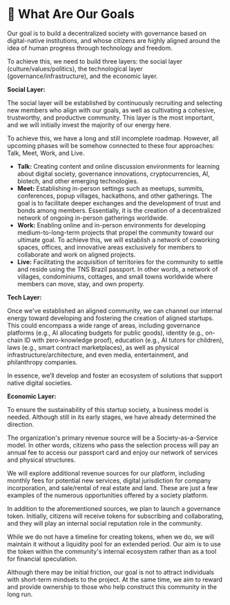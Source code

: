 # 🎯 What Are Our Goals

Our goal is to build a decentralized society with governance based on digital-native institutions, and whose citizens are highly aligned around the idea of human progress through technology and freedom.

To achieve this, we need to build three layers: the social layer (culture/values/politics), the technological layer (governance/infrastructure), and the economic layer.

**Social Layer:**

The social layer will be established by continuously recruiting and selecting new members who align with our goals, as well as cultivating a cohesive, trustworthy, and productive community. This layer is the most important, and we will initially invest the majority of our energy here.

To achieve this, we have a long and still incomplete roadmap. However, all upcoming phases will be somehow connected to these four approaches: Talk, Meet, Work, and Live.

* **Talk:** Creating content and online discussion environments for learning about digital society, governance innovations, cryptocurrencies, AI, biotech, and other emerging technologies.
* **Meet:** Establishing in-person settings such as meetups, summits, conferences, popup villages, hackathons, and other gatherings. The goal is to facilitate deeper exchanges and the development of trust and bonds among members. Essentially, it is the creation of a decentralized network of ongoing in-person gatherings worldwide.
* **Work:** Enabling online and in-person environments for developing medium-to-long-term projects that propel the community toward our ultimate goal. To achieve this, we will establish a network of coworking spaces, offices, and innovative areas exclusively for members to collaborate and work on aligned projects.
* **Live:** Facilitating the acquisition of territories for the community to settle and reside using the TNS Brazil passport. In other words, a network of villages, condominiums, cottages, and small towns worldwide where members can move, stay, and own property.

**Tech Layer:**

Once we've established an aligned community, we can channel our internal energy toward developing and fostering the creation of aligned startups. This could encompass a wide range of areas, including governance platforms (e.g., AI allocating budgets for public goods), identity (e.g., on-chain ID with zero-knowledge proof), education (e.g., AI tutors for children), laws (e.g., smart contract marketplaces), as well as physical infrastructure/architecture, and even media, entertainment, and philanthropy companies.

In essence, we’ll develop and foster an ecosystem of solutions that support native digital societies.

**Economic Layer:**

To ensure the sustainability of this startup society, a business model is needed. Although still in its early stages, we have already determined the direction.

The organization's primary revenue source will be a Society-as-a-Service model. In other words, citizens who pass the selection process will pay an annual fee to access our passport card and enjoy our network of services and physical structures.

We will explore additional revenue sources for our platform, including monthly fees for potential new services, digital jurisdiction for company incorporation, and sale/rental of real estate and land. These are just a few examples of the numerous opportunities offered by a society platform.

In addition to the aforementioned sources, we plan to launch a governance token. Initially, citizens will receive tokens for subscribing and collaborating, and they will play an internal social reputation role in the community.

While we do not have a timeline for creating tokens, when we do, we will maintain it without a liquidity pool for an extended period. Our aim is to use the token within the community's internal ecosystem rather than as a tool for financial speculation.

Although there may be initial friction, our goal is not to attract individuals with short-term mindsets to the project. At the same time, we aim to reward and provide ownership to those who help construct this community in the long run.
